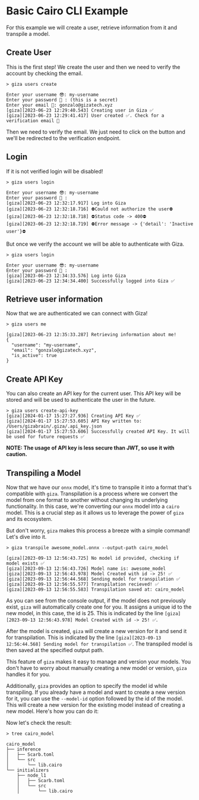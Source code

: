 # Basic Cairo CLI Example

For this example we will create a user, retrieve information from it and transpile a model.

## Create User

This is the first step! We create the user and then we need to verify the account by checking the email.

```console
> giza users create

Enter your username 😎: my-username
Enter your password 🥷 : (this is a secret)
Enter your email 📧: gonzalo@gizatech.xyz
[giza][2023-06-23 12:29:40.543] Creating user in Giza ✅
[giza][2023-06-23 12:29:41.417] User created ✅. Check for a verification email 📧
```

Then we need to verify the email. We just need to click on the button and we'll be redirected to the verification endpoint.

## Login

If it is not verified login will be disabled!

```console
> giza users login

Enter your username 😎: my-username
Enter your password 🥷 :
[giza][2023-06-23 12:32:17.917] Log into Giza
[giza][2023-06-23 12:32:18.716] ⛔️Could not authorize the user⛔️
[giza][2023-06-23 12:32:18.718] ⛔️Status code -> 400⛔️
[giza][2023-06-23 12:32:18.719] ⛔️Error message -> {'detail': 'Inactive user'}⛔️
```

But once we verify the account we will be able to authenticate with Giza.

```console
> giza users login

Enter your username 😎: my-username
Enter your password 🥷 :
[giza][2023-06-23 12:34:33.576] Log into Giza
[giza][2023-06-23 12:34:34.400] Successfully logged into Giza ✅
```

## Retrieve user information

Now that we are authenticated we can connect with Giza!

```console
> giza users me

[giza][2023-06-23 12:35:33.287] Retrieving information about me!
{
  "username": "my-username",
  "email": "gonzalo@gizatech.xyz",
  "is_active": true
}
```

## Create API Key

You can also create an API key for the current user. This API key will be stored and will be used to authenticate the user in the future.

```console
> giza users create-api-key
[giza][2024-01-17 15:27:27.936] Creating API Key ✅ 
[giza][2024-01-17 15:27:53.605] API Key written to: /Users/gizabrain/.giza/.api_key.json
[giza][2024-01-17 15:27:53.606] Successfully created API Key. It will be used for future requests ✅ 
```

**NOTE: The usage of API key is less secure than JWT, so use it with caution.**

## Transpiling a Model

Now that we have our `onnx` model, it's time to transpile it into a format that's compatible with `giza`. Transpilation is a process where we convert the model from one format to another without changing its underlying functionality. In this case, we're converting our `onnx` model into a `cairo` model. This is a crucial step as it allows us to leverage the power of `giza` and its ecosystem.

But don't worry, `giza` makes this process a breeze with a simple command! Let's dive into it.

```console
> giza transpile awesome_model.onnx --output-path cairo_model

[giza][2023-09-13 12:56:43.725] No model id provided, checking if model exists ✅ 
[giza][2023-09-13 12:56:43.726] Model name is: awesome_model
[giza][2023-09-13 12:56:43.978] Model Created with id -> 25! ✅
[giza][2023-09-13 12:56:44.568] Sending model for transpilation ✅ 
[giza][2023-09-13 12:56:55.577] Transpilation recieved! ✅
[giza][2023-09-13 12:56:55.583] Transpilation saved at: cairo_model
```

As you can see from the console output, if the model does not previously exist, `giza` will automatically create one for you. It assigns a unique id to the new model, in this case, the id is 25. This is indicated by the line `[giza][2023-09-13 12:56:43.978] Model Created with id -> 25! ✅`.

After the model is created, `giza` will create a new version for it and send it for transpilation. This is indicated by the line `[giza][2023-09-13 12:56:44.568] Sending model for transpilation ✅`. The transpiled model is then saved at the specified output path.

This feature of `giza` makes it easy to manage and version your models. You don't have to worry about manually creating a new model or version, `giza` handles it for you.

Additionally, `giza` provides an option to specify the model id while transpiling. If you already have a model and want to create a new version for it, you can use the `--model-id` option followed by the id of the model. This will create a new version for the existing model instead of creating a new model. Here's how you can do it:

Now let's check the result:

```console
> tree cairo_model

cairo_model
├── inference
│   ├── Scarb.toml
│   └── src
│       └── lib.cairo
└── initializers
    ├── node_l1
    │   ├── Scarb.toml
    │   └── src
    │       └── lib.cairo
```
